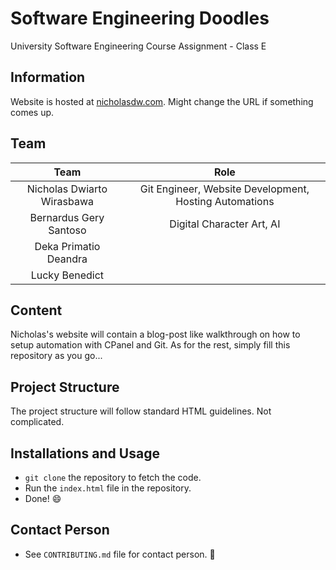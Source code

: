 # Software Engineering Doodles
University Software Engineering Course Assignment - Class E

## Information
Website is hosted at [nicholasdw.com](https://nicholasdw.com/software-engineering/). Might change the URL if something comes up.

## Team
|            Team            |                          Role                          |
|:--------------------------:|:------------------------------------------------------:|
| Nicholas Dwiarto Wirasbawa | Git Engineer, Website Development, Hosting Automations |
| Bernardus Gery Santoso     | Digital Character Art, AI                              |
| Deka Primatio Deandra      |                                                        |
| Lucky Benedict             |                                                        |

## Content
Nicholas's website will contain a blog-post like walkthrough on how to setup automation with CPanel and Git.
As for the rest, simply fill this repository as you go...

## Project Structure
The project structure will follow standard HTML guidelines. Not complicated.

## Installations and Usage
* `git clone` the repository to fetch the code.
* Run the `index.html` file in the repository.
* Done! :smile:

## Contact Person
* See `CONTRIBUTING.md` file for contact person. :information_desk_person:
